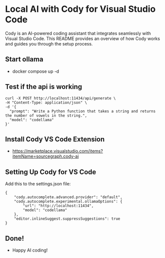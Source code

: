 
# Local AI with Cody for Visual Studio Code

Cody is an AI-powered coding assistant that integrates seamlessly with Visual Studio Code. This README provides an overview of how Cody works and guides you through the setup process.

## Start ollama

- docker compose up -d

## Test if the api is working

```
curl -X POST http://localhost:11434/api/generate \
-H "Content-Type: application/json" \
-d '{
  "prompt": "Write a Python function that takes a string and returns the number of vowels in the string.",
  "model": "codellama"
}'
```


## Install Cody VS Code Extension

- https://marketplace.visualstudio.com/items?itemName=sourcegraph.cody-ai

## Setting Up Cody for VS Code

Add this to the settings.json file:

```
{
    "cody.autocomplete.advanced.provider": "default",
    "cody.autocomplete.experimental.ollamaOptions": {
        "url": "http://localhost:11434",
        "model": "codellama"
    },
    "editor.inlineSuggest.suppressSuggestions": true
}
```

## Done!

- Happy AI coding!